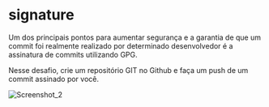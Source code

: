 # signature


Um dos principais pontos para aumentar segurança e a garantia de que um commit foi realmente realizado por determinado desenvolvedor é a assinatura de commits utilizando GPG.

Nesse desafio, crie um repositório GIT no Github e faça um push de um commit assinado por você.



![Screenshot_2](https://github.com/user-attachments/assets/15ca84bc-144f-4144-bcfc-0a3a85e223e0)


